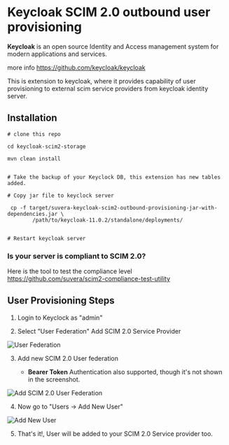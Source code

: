 # Keycloak SCIM 2.0 outbound user provisioning

**Keycloak** is an open source Identity and Access management system for modern applications and services.

more info https://github.com/keycloak/keycloak


This is extension to keycloak, where it provides capability of user provisioning to external scim service providers from keycloak identity server.


## Installation

```
# clone this repo

cd keycloak-scim2-storage

mvn clean install


# Take the backup of your Keyclock DB, this extension has new tables added.

# Copy jar file to keyclock server

 cp -f target/suvera-keycloak-scim2-outbound-provisioning-jar-with-dependencies.jar \
        /path/to/keycloak-11.0.2/standalone/deployments/


# Restart keycloak server

```

### Is your server is compliant to SCIM 2.0?

Here is the tool to test the compliance level  https://github.com/suvera/scim2-compliance-test-utility


## User Provisioning Steps 

1) Login to Keyclock as "admin"

2) Select "User Federation" Add SCIM 2.0 Service Provider 

![User Federation](https://suvera.github.io/assets/images/scim2_storage_01.png)


3) Add new SCIM 2.0 User federation 

    - **Bearer Token** Authentication also supported,  though it's not shown in the screenshot.

![Add SCIM 2.0 User Federation](https://suvera.github.io/assets/images/scim2_storage_02.png)


4) Now go to "Users -> Add New User" 

![Add New User](https://suvera.github.io/assets/images/scim2_storage_03.png)


5) That's it!, User will be added to your SCIM 2.0 Service provider too. 

